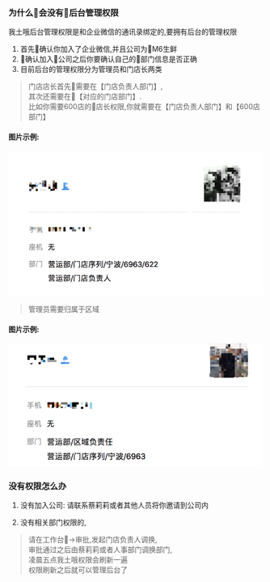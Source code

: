 ### 为什么会没有后台管理权限

我土哦后台管理权限是和企业微信的通讯录绑定的,要拥有后台的管理权限
1. 首先确认你加入了企业微信,并且公司为M6生鲜
1. 确认加入公司之后你要确认自己的部门信息是否正确
2. 目前后台的管理权限分为管理员和门店长两类
>  门店店长首先需要在【门店负责人部门】,  
其次还需要在【对应的门店部门】.  
比如你需要600店的店长权限,你就需要在【门店负责人部门】和【600店部门】  

#### 图片示例:

![部门示例图片](./assets/department-ex.png)
> 管理员需要归属于区域  

#### 图片示例:

![部门示例图片](./assets/zone-ex.png)

### 没有权限怎么办
1. 没有加入公司: 
  请联系蔡莉莉或者其他人员将你邀请到公司内

1. 没有相关部门权限的,
  >  请在工作台->审批,发起门店负责人调换,  
    审批通过之后由蔡莉莉或者人事部门调换部门,  
    凌晨五点我土哦权限会刷新一遍  
    权限刷新之后就可以管理后台了